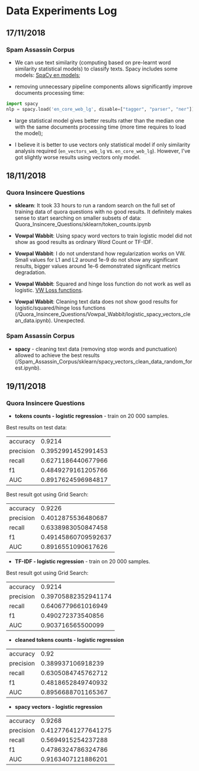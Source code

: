# Data Experiments Log

## 17/11/2018

### Spam Assassin Corpus

* We can use text similarity  (computing based on pre-learnt word similarity statistical models) to classify texts. Spacy includes some models: [SpaCy en models](https://spacy.io/models/en);

* removing unnecessary  pipeline components allows significantly improve documents processing time:

```python
import spacy
nlp = spacy.load('en_core_web_lg', disable=["tagger", "parser", "ner"])
```

* large statistical model gives better results rather than the median one with the same documents processing time (more time requires to load the model);

* I believe it is better to use vectors only statistical model if only similarity analysis required (`en_vectors_web_lg` vs. `en_core_web_lg`). However, I've got slightly worse results using vectors only model.

## 18/11/2018

### Quora Insincere Questions

* **sklearn**: It took 33 hours to run a random search on the full set of training data of quora questions with no good results. It definitely makes sense to start searching on smaller subsets of data: Quora_Insincere_Questions/sklearn/token_counts.ipynb

* **Vowpal Wabbit**: Using spacy word vectors to train logistic model did not show as good results as ordinary Word Count or TF-IDF.

* **Vowpal Wabbit**: I do not understand how regularization works on VW. Small values for L1 and L2 around 1e-9 do not show any significant results, bigger values around 1e-6 demonstrated significant metrics degradation.

* **Vowpal Wabbit**: Squared and hinge loss function do not work as well as logistic. [VW Loss functions](https://github.com/VowpalWabbit/vowpal_wabbit/wiki/Loss-functions).

* **Vowpal Wabbit**: Cleaning text data does not show good results for logistic/squared/hinge loss functions (/Quora_Insincere_Questions/Vowpal_Wabbit/logistic_spacy_vectors_clean_data.ipynb). Unexpected.

### Spam Assassin Corpus

* **spacy** - cleaning text data (removing stop words and punctuation) allowed to achieve the best results (/Spam_Assassin_Corpus/sklearn/spacy_vectors_clean_data_random_forest.ipynb).


## 19/11/2018

### Quora Insincere Questions

* **tokens counts - logistic regression** - train on 20 000 samples.

Best results on test data:

| | |
| --- | ---
| accuracy | 0.9214
| precision | 0.3952991452991453
| recall | 0.6271186440677966
| f1 | 0.4849279161205766
| AUC | 0.8917624596984817

Best result got using Grid Search:

| | |
| --- | ---
| accuracy | 0.9226
| precision | 0.4012875536480687
| recall | 0.6338983050847458
| f1 | 0.49145860709592637
| AUC | 0.8916551090617626

* **TF-IDF - logistic regression** - train on 20 000 samples.

Best result got using Grid Search:

| | |
| --- | ---
| accuracy | 0.9214
| precision | 0.39705882352941174
| recall | 0.6406779661016949
| f1 | 0.490272373540856
| AUC | 0.903716565500099

* **cleaned tokens counts - logistic regression**

| | |
| --- | ---
| accuracy | 0.92
| precision | 0.389937106918239
| recall | 0.6305084745762712
| f1 | 0.4818652849740932
| AUC | 0.8956688701165367

* **spacy vectors - logistic regression**

| | |
| --- | ---
| accuracy | 0.9268
| precision | 0.41277641277641275
| recall | 0.5694915254237288
| f1 | 0.4786324786324786
| AUC | 0.9163407121886201
